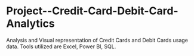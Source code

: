 # Project--Credit-Card-Debit-Card-Analytics
Analysis and Visual representation of Credit Cards and Debit Cards usage data. Tools utilized are Excel, Power BI, SQL.
